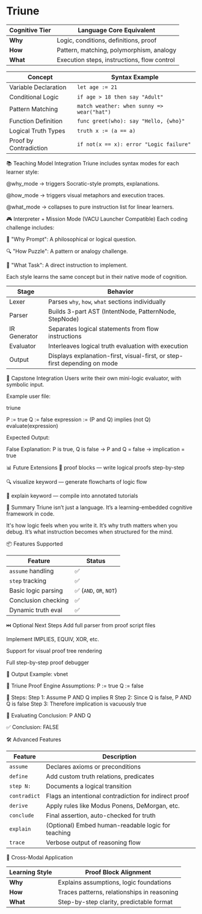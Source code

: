 # Triune

| Cognitive Tier | Language Core Equivalent                    |
| -------------- | ------------------------------------------- |
| **Why**        | Logic, conditions, definitions, proof       |
| **How**        | Pattern, matching, polymorphism, analogy    |
| **What**       | Execution steps, instructions, flow control |

| Concept                | Syntax Example                             |
| ---------------------- | ------------------------------------------ |
| Variable Declaration   | `let age := 21`                            |
| Conditional Logic      | `if age > 18 then say "Adult"`             |
| Pattern Matching       | `match weather: when sunny => wear("hat")` |
| Function Definition    | `func greet(who): say "Hello, {who}"`      |
| Logical Truth Types    | `truth x := (a == a)`                      |
| Proof by Contradiction | `if not(x == x): error "Logic failure"`    |

📚 Teaching Model Integration
Triune includes syntax modes for each learner style:

@why_mode → triggers Socratic-style prompts, explanations.

@how_mode → triggers visual metaphors and execution traces.

@what_mode → collapses to pure instruction list for linear learners.

🎮 Interpreter + Mission Mode (VACU Launcher Compatible)
Each coding challenge includes:

🧠 "Why Prompt": A philosophical or logical question.

🔍 "How Puzzle": A pattern or analogy challenge.

📘 "What Task": A direct instruction to implement.

Each style learns the same concept but in their native mode of cognition.

| Stage        | Behavior                                                                  |
| ------------ | ------------------------------------------------------------------------- |
| Lexer        | Parses `why`, `how`, `what` sections individually                         |
| Parser       | Builds 3-part AST (IntentNode, PatternNode, StepNode)                     |
| IR Generator | Separates logical statements from flow instructions                       |
| Evaluator    | Interleaves logical truth evaluation with execution                       |
| Output       | Displays explanation-first, visual-first, or step-first depending on mode |


🧪 Capstone Integration
Users write their own mini-logic evaluator, with symbolic input.


Example user file:

triune

P := true
Q := false
expression := (P and Q) implies (not Q)
evaluate(expression)


Expected Output:

False
Explanation: P is true, Q is false → P and Q = false → implication = true


📊 Future Extensions
🧠 proof blocks — write logical proofs step-by-step

🔍 visualize keyword — generate flowcharts of logic flow

📘 explain keyword — compile into annotated tutorials


🏁 Summary
Triune isn’t just a language.
It’s a learning-embedded cognitive framework in code.

It's how logic feels when you write it.
It’s why truth matters when you debug.
It’s what instruction becomes when structured for the mind.


📦 Features Supported

| Feature             | Status                 |
| ------------------- | ---------------------- |
| `assume` handling   | ✅                      |
| `step` tracking     | ✅                      |
| Basic logic parsing | ✅ (`AND`, `OR`, `NOT`) |
| Conclusion checking | ✅                      |
| Dynamic truth eval  | ✅                      |


⏭️ Optional Next Steps
Add full parser from proof script files

Implement IMPLIES, EQUIV, XOR, etc.

Support for visual proof tree rendering

Full step-by-step proof debugger


🧪 Output Example:
vbnet

🧠 Triune Proof Engine
Assumptions:
  P := true
  Q := false

🧩 Steps:
  Step 1: Assume P AND Q implies R
  Step 2: Since Q is false, P AND Q is false
  Step 3: Therefore implication is vacuously true

🔎 Evaluating Conclusion: P AND Q

✅ Conclusion: FALSE



🛠 Advanced Features

| Feature      | Description                                           |
| ------------ | ----------------------------------------------------- |
| `assume`     | Declares axioms or preconditions                      |
| `define`     | Add custom truth relations, predicates                |
| `step N:`    | Documents a logical transition                        |
| `contradict` | Flags an intentional contradiction for indirect proof |
| `derive`     | Apply rules like Modus Ponens, DeMorgan, etc.         |
| `conclude`   | Final assertion, auto-checked for truth               |
| `explain`    | (Optional) Embed human-readable logic for teaching    |
| `trace`      | Verbose output of reasoning flow                      |



📘 Cross-Modal Application

| Learning Style | Proof Block Alignment                       |
| -------------- | ------------------------------------------- |
| **Why**        | Explains assumptions, logic foundations     |
| **How**        | Traces patterns, relationships in reasoning |
| **What**       | Step-by-step clarity, predictable format    |
